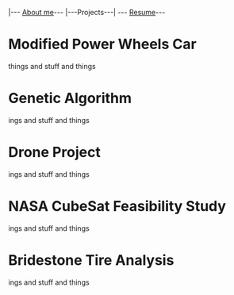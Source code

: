 |--- [About me](./index.html)---      |---Projects---|    --- [Resume](./Resume.html)---


# Modified Power Wheels Car

things and stuff and things 

# Genetic Algorithm 

ings and stuff and things 

# Drone Project

ings and stuff and things 

# NASA CubeSat Feasibility Study
ings and stuff and things 


# Bridestone Tire Analysis
ings and stuff and things 
